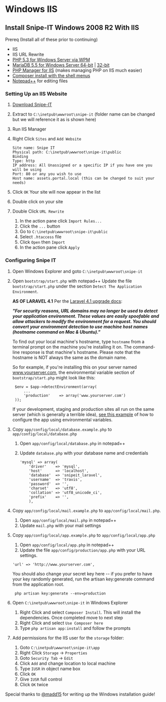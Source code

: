 # Windows IIS
## Install Snipe-IT Windows 2008 R2 With IIS

Prereq (Install all of these prior to continuing)
* IIS
* IIS URL Rewrite
* [PHP 5.3 for Windows Server via WPM](http://www.microsoft.com/web/platform/phponwindows.aspx)
* [MariaDB 5.5 for Windows Server 64-bit](https://downloads.mariadb.org/interstitial/mariadb-5.5.37/winx64-packages/mariadb-5.5.37-winx64.msi/from/http://mirror.jmu.edu/pub/mariadb) | [32-bit](https://downloads.mariadb.org/interstitial/mariadb-5.5.37/win32-packages/mariadb-5.5.37-win32.msi/from/http://mirror.jmu.edu/pub/mariadb)
* [PHP Manager for IIS](http://phpmanager.codeplex.com/) (makes managing PHP on IIS much easier)
* [Composer install with the shell menus](https://getcomposer.org/Composer-Setup.exe )
* [Notepad++](http://www.notepad-plus-plus.org/download/v6.6.6.html ) for editing files

### Setting Up an IIS Website
1. [Download Snipe-IT](http://snipeitapp.com/download.php)
2. Extract to `C:\inetpub\wwwroot\snipe-it` (folder name can be changed but we will reference it as is shown here)
3. Run IIS Manager
4. Right Click `Sites` and `Add Website`

	```
	Site name: Snipe IT
	Physical path: C:\inetpub\wwwroot\snipe-it\public
	Binding
	Type: http
	IP address: All Unassigned or a specific IP if you have one you will be using
	Port: 80 or any you wish to use
	Host name: assets.portal.local (this can be changed to suit your needs)
	```

5. Click `OK`
Your site will now appear in the list
6. Double click on your site
7. Double Click `URL Rewrite`
    1. In the action pane click `Import Rules...`
    2. Click the `...` button
    3. Go to `C:\inetpub\wwwroot\snipe-it\public`
    4. Select `.htaccess` file
    5. Click `Open` then `Import`
    6. In the action pane click `Apply`


### Configuring Snipe IT
1. Open Windows Explorer and goto `C:\inetpub\wwwroot\snipe-it`
2. Open `bootstrap/start.php` with notepad++
   Update the file `bootstrap/start.php` under the section `Detect The Application Environment`.

	__AS OF LARAVEL 4.1__
	Per the [Laravel 4.1 upgrade docs](http://laravel.com/docs/upgrade):

	__*"For security reasons, URL domains may no longer be used to detect your application environment. These values 	are easily spoofable and allow attackers to modify the environment for a request. You should convert your 		environment detection to use machine host names (hostname command on Mac & Ubuntu)."*__

	To find out your local machine's hostname, type `hostname` from a terminal prompt on the machine you're 		installing it on. The command-line response is that machine's hostname. Please note that the hostname is NOT 		always the same as the domain name.

	So for example, if you're installing this on your server named www.yourserver.com, the environmental variable 		section of `bootstrap/start.php` might look like this:

		$env = $app->detectEnvironment(array(
			...
			'production' 	=> array('www.yourserver.com')
		));

	If your development, staging and production sites all run on the same server (which is generally a terrible 		idea), [see this example](http://words.weareloring.com/development/setting-up-multiple-environments-in-laravel-4-1/) of how to configure the app using environmental variables.


3. Copy `app/config/local/database.example.php` to `app/config/local/database.php`
    1. Open `app/config/local/database.php` in notepad++
    2. Update `database.php` with your database name and credentials

		```
		'mysql' => array(
			'driver'    => 'mysql',
			'host'      => 'localhost',
			'database'  => 'snipeit_laravel',
			'username'  => 'travis',
			'password'  => '',
			'charset'   => 'utf8',
			'collation' => 'utf8_unicode_ci',
			'prefix'    => '',
	        ),

4. Copy `app/config/local/mail.example.php`  to `app/config/local/mail.php`.
	1. Open `app/config/local/mail.php` in notepad++
	2. Update `mail.php` with your mail settings

5. Copy `app/config/local/app.example.php` to `app/config/local/app.php`
    1. Open `app/config/local/app.php` in notepad++
    2. Update the file `app/config/production/app.php` with your URL settings.

	```
	'url' => 'http://www.yourserver.com',
	```

	You should also change your secret key here -- if you prefer to have your key randomly generated, run the 		artisan key:generate command from the application root.


		php artisan key:generate --env=production


6. Open `C:\inetpub\wwwroot\snipe-it` in Windows Explorer
    1. Right Click and select `Composer Install`.
This will install the dependencies. Once completed move to next step
    2. Right Click and select `Use Composer here`
    3. Type `php artisan app:install` and follow the prompts
7. Add permissions for the IIS user for the `storage` folder:
    1. Goto `C:\inetpub\wwwroot\snipe-it\app`
    2. Right Click `Storage` -> `Properties`
    3. Goto `Security Tab` -> `Edit`
    4. Click `Add` and change location to local machine
    5. Type `IUSR` in object name box
    6. Click `OK`
    7. Give `IUSR` full control
    8. Click `OK` twice

Special thanks to [@madd15](http://github.com/madd15) for writing up the Windows installation guide!

